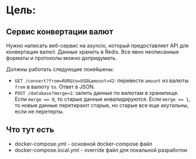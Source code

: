 # Цель:

## Сервис конвертации валют

Нужно написать веб-сервис на asyncio, который предоставляет API для конвертации валют. Данные хранить в Redis. Все явно неописанные форматы и протоколы можно допридумать.

Должны работать следующие локейшены:

* `GET /convert?from=RUR&to=USD&amount=42`: перевести `amount` из валюты `from` в валюту `to`. Ответ в JSON.
* `POST /database?merge=1`: залить данные по валютам в хранилище. Если `merge == 0`, то старые данные инвалидируются. Если `merge == 1`, то новые данные перетирают старые, но старые все еще акутальны, если не перетерты.

## Что тут есть
- docker-compose.yml - основной docker-compose файл
- docker-compose.local.yml - override файл для локальной разработки
